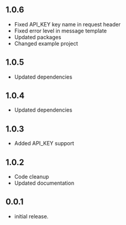 ## 1.0.6
* Fixed API_KEY key name in request header
* Fixed error level in message template
* Updated packages
* Changed example project

## 1.0.5
* Updated dependencies

## 1.0.4
* Updated dependencies

## 1.0.3
* Added API_KEY support

## 1.0.2
* Code cleanup
* Updated documentation

## 0.0.1

* initial release.

